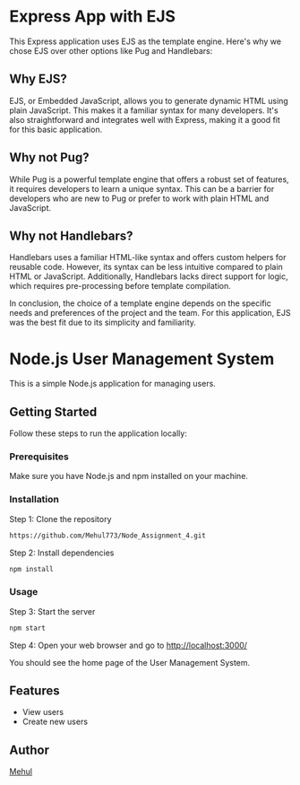 # Express App with EJS

This Express application uses EJS as the template engine. Here's why we chose EJS over other options like Pug and Handlebars:

## Why EJS?

EJS, or Embedded JavaScript, allows you to generate dynamic HTML using plain JavaScript. This makes it a familiar syntax for many developers. It's also straightforward and integrates well with Express, making it a good fit for this basic application.

## Why not Pug?

While Pug is a powerful template engine that offers a robust set of features, it requires developers to learn a unique syntax. This can be a barrier for developers who are new to Pug or prefer to work with plain HTML and JavaScript.

## Why not Handlebars?

Handlebars uses a familiar HTML-like syntax and offers custom helpers for reusable code. However, its syntax can be less intuitive compared to plain HTML or JavaScript. Additionally, Handlebars lacks direct support for logic, which requires pre-processing before template compilation.

In conclusion, the choice of a template engine depends on the specific needs and preferences of the project and the team. For this application, EJS was the best fit due to its simplicity and familiarity.


# Node.js User Management System

This is a simple Node.js application for managing users.

## Getting Started

Follow these steps to run the application locally:

### Prerequisites

Make sure you have Node.js and npm installed on your machine.

### Installation

Step 1: Clone the repository

```bash
https://github.com/Mehul773/Node_Assignment_4.git
```

Step 2: Install dependencies

```bash
npm install
```

### Usage

Step 3: Start the server

```bash
npm start
```

Step 4: Open your web browser and go to [http://localhost:3000/](http://localhost:3000/)

You should see the home page of the User Management System.

## Features

- View users
- Create new users



## Author

[Mehul](https://github.com/Mehul773)
